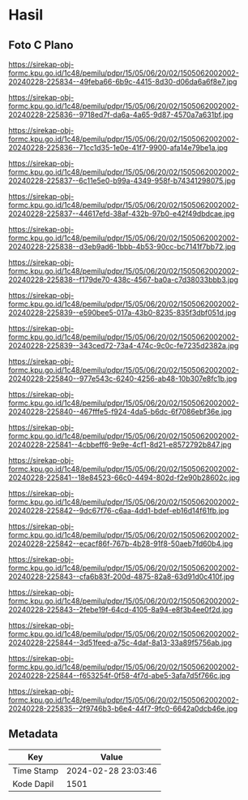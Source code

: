 # Hasil

## Foto C Plano

https://sirekap-obj-formc.kpu.go.id/1c48/pemilu/pdpr/15/05/06/20/02/1505062002002-20240228-225834--49feba66-6b9c-4415-8d30-d06da6a6f8e7.jpg

https://sirekap-obj-formc.kpu.go.id/1c48/pemilu/pdpr/15/05/06/20/02/1505062002002-20240228-225836--9718ed7f-da6a-4a65-9d87-4570a7a631bf.jpg

https://sirekap-obj-formc.kpu.go.id/1c48/pemilu/pdpr/15/05/06/20/02/1505062002002-20240228-225836--71cc1d35-1e0e-41f7-9900-afa14e79be1a.jpg

https://sirekap-obj-formc.kpu.go.id/1c48/pemilu/pdpr/15/05/06/20/02/1505062002002-20240228-225837--6c11e5e0-b99a-4349-958f-b74341298075.jpg

https://sirekap-obj-formc.kpu.go.id/1c48/pemilu/pdpr/15/05/06/20/02/1505062002002-20240228-225837--44617efd-38af-432b-97b0-e42f49dbdcae.jpg

https://sirekap-obj-formc.kpu.go.id/1c48/pemilu/pdpr/15/05/06/20/02/1505062002002-20240228-225838--d3eb9ad6-1bbb-4b53-90cc-bc7141f7bb72.jpg

https://sirekap-obj-formc.kpu.go.id/1c48/pemilu/pdpr/15/05/06/20/02/1505062002002-20240228-225838--f179de70-438c-4567-ba0a-c7d38033bbb3.jpg

https://sirekap-obj-formc.kpu.go.id/1c48/pemilu/pdpr/15/05/06/20/02/1505062002002-20240228-225839--e590bee5-017a-43b0-8235-835f3dbf051d.jpg

https://sirekap-obj-formc.kpu.go.id/1c48/pemilu/pdpr/15/05/06/20/02/1505062002002-20240228-225839--343ced72-73a4-474c-9c0c-fe7235d2382a.jpg

https://sirekap-obj-formc.kpu.go.id/1c48/pemilu/pdpr/15/05/06/20/02/1505062002002-20240228-225840--977e543c-6240-4256-ab48-10b307e8fc1b.jpg

https://sirekap-obj-formc.kpu.go.id/1c48/pemilu/pdpr/15/05/06/20/02/1505062002002-20240228-225840--467fffe5-f924-4da5-b6dc-6f7086ebf36e.jpg

https://sirekap-obj-formc.kpu.go.id/1c48/pemilu/pdpr/15/05/06/20/02/1505062002002-20240228-225841--4cbbeff6-9e9e-4cf1-8d21-e8572792b847.jpg

https://sirekap-obj-formc.kpu.go.id/1c48/pemilu/pdpr/15/05/06/20/02/1505062002002-20240228-225841--18e84523-66c0-4494-802d-f2e90b28602c.jpg

https://sirekap-obj-formc.kpu.go.id/1c48/pemilu/pdpr/15/05/06/20/02/1505062002002-20240228-225842--9dc67f76-c6aa-4dd1-bdef-eb16d14f61fb.jpg

https://sirekap-obj-formc.kpu.go.id/1c48/pemilu/pdpr/15/05/06/20/02/1505062002002-20240228-225842--ecacf86f-767b-4b28-91f8-50aeb7fd60b4.jpg

https://sirekap-obj-formc.kpu.go.id/1c48/pemilu/pdpr/15/05/06/20/02/1505062002002-20240228-225843--cfa6b83f-200d-4875-82a8-63d91d0c410f.jpg

https://sirekap-obj-formc.kpu.go.id/1c48/pemilu/pdpr/15/05/06/20/02/1505062002002-20240228-225843--2febe19f-64cd-4105-8a94-e8f3b4ee0f2d.jpg

https://sirekap-obj-formc.kpu.go.id/1c48/pemilu/pdpr/15/05/06/20/02/1505062002002-20240228-225844--3d51feed-a75c-4daf-8a13-33a89f5756ab.jpg

https://sirekap-obj-formc.kpu.go.id/1c48/pemilu/pdpr/15/05/06/20/02/1505062002002-20240228-225844--f653254f-0f58-4f7d-abe5-3afa7d5f766c.jpg

https://sirekap-obj-formc.kpu.go.id/1c48/pemilu/pdpr/15/05/06/20/02/1505062002002-20240228-225835--2f9746b3-b6e4-44f7-9fc0-6642a0dcb46e.jpg


## Metadata

| Key        | Value               |
| ---------- | ------------------- |
| Time Stamp | 2024-02-28 23:03:46 |
| Kode Dapil | 1501                |



